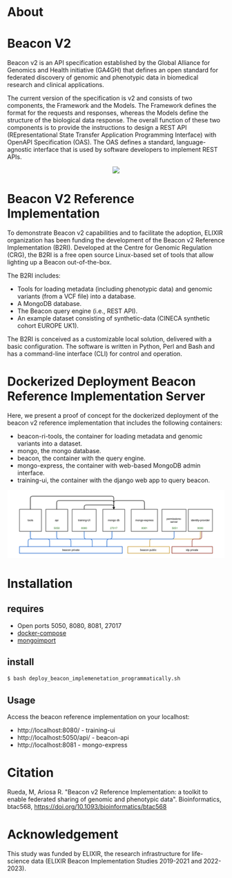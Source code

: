 # About

# Beacon V2

Beacon v2 is an API specification established by the Global Alliance for Genomics and Health initiative (GA4GH) that defines an open standard for federated discovery of genomic and phenotypic data in biomedical research and clinical applications.

The current version of the specification is v2 and consists of two components, the Framework and the Models. The Framework defines the format for the requests and responses, whereas the Models define the structure of the biological data response. The overall function of these two components is to provide the instructions to design a REST API (REpresentational State Transfer Application Programming Interface) with OpenAPI Specification (OAS). The OAS defines a standard, language-agnostic interface that is used by software developers to implement REST APIs.

<p align="center">
  <img src="https://b2ri-documentation.readthedocs.io/en/latest/img/framework-and-models.png">
</p>

# Beacon V2 Reference Implementation

To demonstrate Beacon v2 capabilities and to facilitate the adoption, ELIXIR organization has been funding the development of the Beacon v2 Reference Implementation (B2RI). Developed at the Centre for Genomic Regulation (CRG), the B2RI is a free open source Linux-based set of tools that allow lighting up a Beacon out-of-the-box.

The B2RI includes:

 * Tools for loading metadata (including phenotypic data) and genomic variants (from a VCF file) into a database.
 * A MongoDB database.
 * The Beacon query engine (i.e., REST API).
 * An example dataset consisting of synthetic-data (CINECA synthetic cohort EUROPE UK1).

The B2RI is conceived as a customizable local solution, delivered with a basic configuration. The software is written in Python, Perl and Bash and has a command-line interface (CLI) for control and operation.

# Dockerized Deployment Beacon Reference Implementation Server

Here, we present a proof of concept for the dockerized deployment of the beacon v2 reference implementation that includes the following containers: 
 * beacon-ri-tools, the container for loading metadata and genomic variants into a dataset.
 * mongo, the mongo database.
 * beacon, the container with the query engine.  
 * mongo-express, the container with web-based MongoDB admin interface. 
 * training-ui, the container with the django web app to query beacon.


![B2Ri containers](Screenshot%20from%202022-12-13%2011-09-05.png)

# Installation

## requires

* Open ports 5050, 8080, 8081, 27017 
* <a href="https://docs.docker.com/compose/install/" target="_blank">docker-compose</a>
* <a href="https://www.mongodb.com/docs/database-tools/installation/installation/" target="_blank">mongoimport</a>

## install

```bash
$ bash deploy_beacon_implemenetation_programmatically.sh
```

## Usage

Access the beacon reference implementation on your localhost: 

 * http://localhost:8080/ - training-ui
 * http://localhost:5050/api/ - beacon-api
 * http://localhost:8081 - mongo-express


# Citation

Rueda, M, Ariosa R. "Beacon v2 Reference Implementation: a toolkit to enable federated sharing of genomic and phenotypic data". Bioinformatics, btac568, https://doi.org/10.1093/bioinformatics/btac568

# Acknowledgement

This study was funded by ELIXIR, the research infrastructure for life-science data (ELIXIR Beacon Implementation Studies 2019-2021 and 2022-2023).


